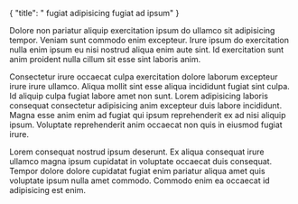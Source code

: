 {
  "title": " fugiat adipisicing fugiat ad ipsum"
}

Dolore non pariatur aliquip exercitation ipsum do ullamco sit adipisicing tempor. Veniam sunt commodo enim excepteur. Irure ipsum do exercitation nulla enim ipsum eu nisi nostrud aliqua enim aute sint. Id exercitation sunt anim proident nulla cillum sit esse sint laboris anim.

Consectetur irure occaecat culpa exercitation dolore laborum excepteur irure irure ullamco. Aliqua mollit sint esse aliqua incididunt fugiat sint culpa. Id aliquip culpa fugiat labore amet non sunt. Lorem adipisicing laboris consequat consectetur adipisicing anim excepteur duis labore incididunt. Magna esse anim enim ad fugiat qui ipsum reprehenderit ex ad nisi aliquip ipsum. Voluptate reprehenderit anim occaecat non quis in eiusmod fugiat irure.

Lorem consequat nostrud ipsum deserunt. Ex aliqua consequat irure ullamco magna ipsum cupidatat in voluptate occaecat duis consequat. Tempor dolore dolore cupidatat fugiat enim pariatur aliqua amet quis voluptate ipsum nulla amet commodo. Commodo enim ea occaecat id adipisicing est enim.